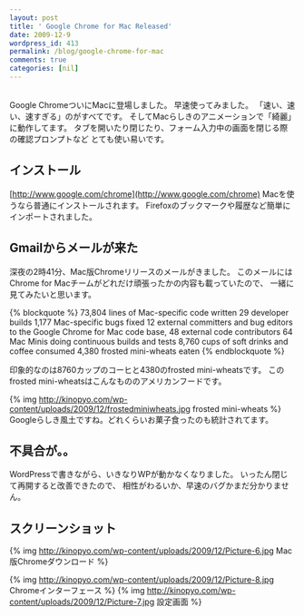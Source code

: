```yaml
---
layout: post
title: ' Google Chrome for Mac Released'
date: 2009-12-9
wordpress_id: 413
permalink: /blog/google-chrome-for-mac
comments: true
categories: [nil]
---
```

<br/>
Google ChromeついにMacに登場しました。
早速使ってみました。
「速い、速い、速すぎる」のがすべてです。
そしてMacらしきのアニメーションで「綺麗」に動作してます。
タブを開いたり閉じたり、フォーム入力中の画面を閉じる際の確認プロンプトなど
とても使い易いです。

## インストール
[http://www.google.com/chrome](http://www.google.com/chrome)
Macを使うなら普通にインストールされます。
Firefoxのブックマークや履歴など簡単にインポートされました。

## Gmailからメールが来た
深夜の2時41分、Mac版Chromeリリースのメールがきました。
このメールにはChrome for Macチームがどれだけ頑張ったかの内容も載っていたので、
一緒に見てみたいと思います。

{% blockquote %}
73,804 lines of Mac-specific code written
29 developer builds
1,177 Mac-specific bugs fixed
12 external committers and bug editors to the Google Chrome for Mac code base, 48 external code contributors
64 Mac Minis doing continuous builds and tests
8,760 cups of soft drinks and coffee consumed
4,380 frosted mini-wheats eaten
{% endblockquote %}

印象的なのは8760カップのコーヒと4380のfrosted mini-wheatsです。
このfrosted mini-wheatsはこんなもののアメリカンフードです。

{% img http://kinopyo.com/wp-content/uploads/2009/12/frostedminiwheats.jpg frosted mini-wheats %}
Googleらしき風土ですね。どれくらいお菓子食ったのも統計されてます。

## 不具合が。。
WordPressで書きながら、いきなりWPが動かなくなりました。
いったん閉じて再開すると改善できたので、
相性がわるいか、早速のバグかまだ分かりません。

## スクリーンショット
{% img http://kinopyo.com/wp-content/uploads/2009/12/Picture-6.jpg Mac版Chromeダウンロード %}

{% img http://kinopyo.com/wp-content/uploads/2009/12/Picture-8.jpg Chromeインターフェース %}
{% img http://kinopyo.com/wp-content/uploads/2009/12/Picture-7.jpg 設定画面 %}
